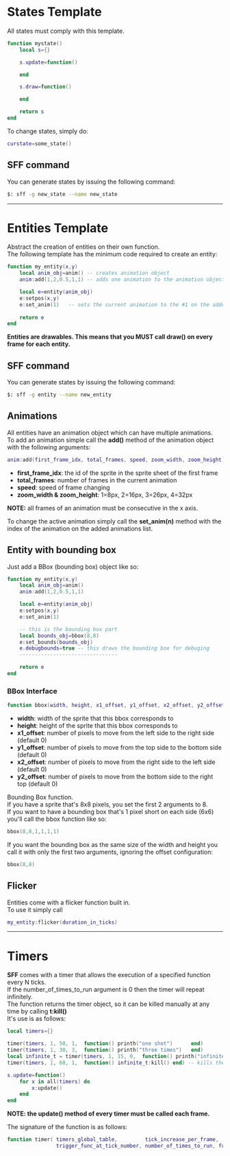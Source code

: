 States Template
================
All states must comply with this template.  

```lua
function mystate()
    local s={}

    s.update=function()

    end

    s.draw=function()

    end

    return s
end
```
To change states, simply do:

```lua
curstate=some_state()
```
## SFF command
You can generate states by issuing the following command:

```bash
$: sff -g new_state --name new_state
```

----

Entities Template
=================

Abstract the creation of entities on their own function.  
The following template has the minimum code required to create an entity:

```lua
function my_entity(x,y)
    local anim_obj=anim() -- creates animation object
    anim:add(1,2,0.5,1,1) -- adds one animation to the animation object

    local e=entity(anim_obj)
    e:setpos(x,y)
    e:set_anim(1)   -- sets the current animation to the #1 on the added animations list
    
    return e
end
```

**Entities are drawables. This means that you MUST call draw() on every frame for each entity.**

## SFF command
You can generate states by issuing the following command:

```bash
$: sff -g entity --name new_entity
```


## Animations
All entities have an animation object which can have multiple animations.  
To add an animation simple call the **add()** method of the animation object with the following arguments:  

```lua
anim:add(first_frame_idx, total_frames, speed, zoom_width, zoom_height)
```
- **first\_frame\_idx**: the id of the sprite in the sprite sheet of the first frame
- **total_frames**: number of frames in the current animation
- **speed**: speed of frame changing
- **zoom\_width & zoom\_height**: 1=8px, 2=16px, 3=26px, 4=32px

**NOTE:** all frames of an animation must be consecutive in the x axis.

To change the active animation simply call the __set\_anim(n)__ method with the index of the animation on the added animations list.


## Entity with bounding box

Just add a BBox (bounding box) object like so:

```lua
function my_entity(x,y)
    local anim_obj=anim()
    anim:add(1,2,0.5,1,1)

    local e=entity(anim_obj)
    e:setpos(x,y)
    e:set_anim(1)

    -- this is the bounding box part
    local bounds_obj=bbox(8,8)
    e:set_bounds(bounds_obj)
    e.debugbounds=true -- this draws the bounding box for debuging
    --------------------------------

    return e
end
```
### BBox Interface

```lua
function bbox(width, height, x1_offset, y1_offset, x2_offset, y2_offset)
```
- **width**: width of the sprite that this bbox corresponds to
- **height**: height of the sprite that this bbox corresponds to
- **x1_offset**: number of pixels to move from the left side to the right side (default 0)
- **y1_offset**: number of pixels to move from the top side to the bottom side (default 0)
- **x2_offset**: number of pixels to move from the right side to the left side (default 0)
- **y2_offset**: number of pixels to move from the bottom side to the right top (default 0)

Bounding Box function.  
If you have a sprite that's 8x8 pixels, you set the first 2 arguments to 8.  
If you want to have a bounding box that's 1 pixel short on each side (6x6) you'll call the bbox function like so:
```lua
bbox(8,8,1,1,1,1)
```
If you want the bounding box as the same size of the width and height you call it with only the first two arguments, ignoring the offset configuration:  
```lua
bbox(8,8)
```

## Flicker

Entities come with a flicker function built in.  
To use it simply call 
```lua
my_entity:flicker(duration_in_ticks)
```

----

Timers
======

**SFF** comes with a timer that allows the execution of a specified function every N ticks.  
If the number\_of\_times\_to\_run argument is 0 then the timer will repeat infinitely.  
The function returns the timer object, so it can be killed manually at any time by calling __t:kill()__  
It's use is as follows:

```lua
local timers={}

timer(timers, 1, 50, 1,  function() printh("one shot")      end)
timer(timers, 1, 30, 3,  function() printh("three times")   end)
local infinite_t = timer(timers, 1, 15, 0,  function() printh("infinite")      end)
timer(timers, 1, 60, 1,  function() infinite_t:kill() end) -- kills the timer without execution limit

s.update=function()
    for x in all(timers) do
        x:update()
    end
end
```

**NOTE: the update() method of every timer must be called each frame.**

The signature of the function is as follows:

```lua
function timer( timers_global_table,         tick_increase_per_frame, 
                trigger_func_at_tick_number, number_of_times_to_run, func_to_execute)
```